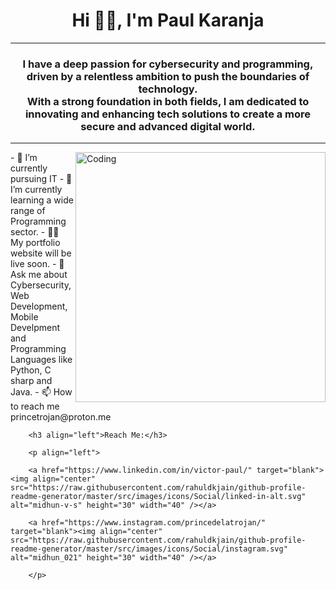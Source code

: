 
<h1 align="center" > Hi 👋🏿, I'm Paul Karanja</h1>
        <hr/><h3 align="center" >I have a deep passion for cybersecurity and programming, driven by a relentless ambition to push the boundaries of technology. <br/>
          With a strong foundation in both fields, I am dedicated to innovating and enhancing tech solutions to create a more secure and advanced digital world.</h3><hr/>
        <img align="right" alt="Coding" width="400" src="https://images.unsplash.com/photo-1607799279861-4dd421887fb3?q=80&w=2070&auto=format&fit=crop&ixlib=rb-4.0.3&ixid=M3wxMjA3fDB8MHxwaG90by1wYWdlfHx8fGVufDB8fHx8fA%3D%3D">
        - 🔭 I’m currently pursuing IT
        - 🌱 I’m currently learning a wide range of Programming sector.
        - 👨‍💻 My portfolio website will be live soon.
        - 💬 Ask me about Cybersecurity, Web Development, Mobile Develpment and Programming Languages like Python, C sharp and Java.
        - 📫 How to reach me princetrojan@proton.me
        
        <h3 align="left">Reach Me:</h3>
        
        <p align="left">
        
        <a href="https://www.linkedin.com/in/victor-paul/" target="blank"><img align="center" src="https://raw.githubusercontent.com/rahuldkjain/github-profile-readme-generator/master/src/images/icons/Social/linked-in-alt.svg" alt="midhun-v-s" height="30" width="40" /></a>
        
        <a href="https://www.instagram.com/princedelatrojan/" target="blank"><img align="center" src="https://raw.githubusercontent.com/rahuldkjain/github-profile-readme-generator/master/src/images/icons/Social/instagram.svg" alt="midhun_021" height="30" width="40" /></a>
        
        </p>
